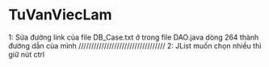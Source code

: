 # TuVanViecLam
1: Sửa đường link của file DB_Case.txt ở trong file DAO.java dòng 264 thành đường dẫn của mình
//////////////////////////////////
2: JList muốn chọn nhiều thì giữ nút ctrl

